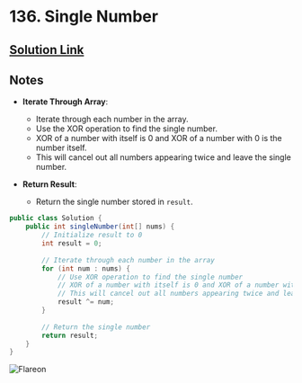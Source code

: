 # 136. Single Number

## [Solution Link](https://leetcode.com/submissions/detail/1501220679/)

## Notes

- **Iterate Through Array**:
   - Iterate through each number in the array.
   - Use the XOR operation to find the single number.
   - XOR of a number with itself is 0 and XOR of a number with 0 is the number itself.
   - This will cancel out all numbers appearing twice and leave the single number.

- **Return Result**:
   - Return the single number stored in `result`.

```java
public class Solution {
    public int singleNumber(int[] nums) {
        // Initialize result to 0
        int result = 0;
        
        // Iterate through each number in the array
        for (int num : nums) {
            // Use XOR operation to find the single number
            // XOR of a number with itself is 0 and XOR of a number with 0 is the number itself
            // This will cancel out all numbers appearing twice and leave the single number
            result ^= num;
        }
        
        // Return the single number
        return result;
    }
}
```

![Flareon](https://projectpokemon.org/images/normal-sprite/flareon.gif)
